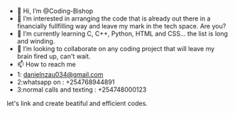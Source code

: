 - 👋 Hi, I’m @Coding-Bishop
- 👀 I’m interested in arranging the code that is already out there in a financially fullfilling way and leave my mark in the tech space. Are you?
- 🌱 I’m currently learning C, C++, Python, HTML and CSS... the list is long and winding.
- 💞️ I’m looking to collaborate on any coding project that will leave my brain fired up, can't wait.
- 📫 How to reach me 
- 1: danielnzau034@gmail.com
- 2:whatsapp on : +254768944891
- 3:normal calls and texting : +254748000123

let's link and create beatiful and efficient codes.

<!---
Coding-Bishop/Coding-Bishop is a ✨ special ✨ repository because its `README.md` (this file) appears on your GitHub profile.
You can click the Preview link to take a look at your changes.
--->
